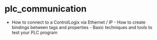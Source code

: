 # plc_communication
- How to connect to a ControlLogix via Ethernet / IP - How to create bindings between tags and properties - Basic techniques and tools to test your PLC program
